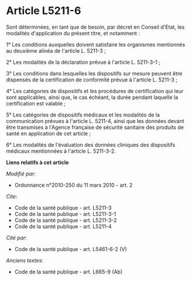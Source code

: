 # Article L5211-6

Sont déterminées, en tant que de besoin, par décret en Conseil d'Etat, les modalités d'application du présent titre, et
notamment : 

1° Les conditions auxquelles doivent satisfaire les organismes mentionnés au deuxième alinéa de l'article L. 5211-3 ; 

2° Les modalités de la déclaration prévue à l'article L. 5211-3-1 ; 

3° Les conditions dans lesquelles les dispositifs sur mesure peuvent être dispensés de la certification de conformité prévue
à l'article L. 5211-3 ; 

4° Les catégories de dispositifs et les procédures de certification qui leur sont applicables, ainsi que, le cas échéant, la
durée pendant laquelle la certification est valable ; 

5° Les catégories de dispositifs médicaux et les modalités de la communication prévues à l'article L. 5211-4, ainsi que les
données devant être transmises à l'Agence française de sécurité sanitaire des produits de santé en application de cet
article ; 

6° Les modalités de l'évaluation des données cliniques des dispositifs médicaux mentionnées à l'article L. 5211-3-2.

**Liens relatifs à cet article**

_Modifié par_:

  - Ordonnance n°2010-250 du 11 mars 2010 - art. 2

_Cite_:

  - Code de la santé publique - art. L5211-3
  - Code de la santé publique - art. L5211-3-1
  - Code de la santé publique - art. L5211-3-2
  - Code de la santé publique - art. L5211-4

_Cité par_:

  - Code de la santé publique - art. L5461-6-2 (V)

_Anciens textes_:

  - Code de la santé publique - art. L665-9 (Ab)
